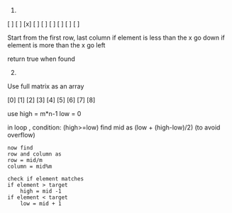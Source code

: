 1.

[ ] [ ] [x]
[ ] [ ] [ ]
[ ] [ ] [ ]

Start from the first row, last column
if element is less than the x
    go down
if element is more than the x
    go left

return true when found



2.

Use full matrix as an array

[0] [1] [2]
[3] [4] [5]
[6] [7] [8]

use high = m*n-1
    low = 0

in loop , condition: (high>=low)
    find mid as (low + (high-low)/2)
        (to avoid overflow)

    now find 
    row and column as
    row = mid/m
    column = mid%m

    check if element matches
    if element > target
        high = mid -1
    if element < target
        low = mid + 1        
